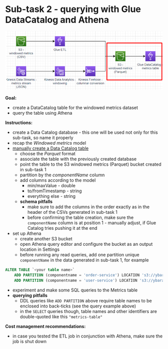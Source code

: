 # Sub-task 2 - querying with Glue DataCatalog and Athena

![](../materials/diagrams/task2-focus.png)

**Goal:**
* create a DataCatalog table for the windowed metrics dataset
* query the table using Athena

**Instructions:**
* create a Data Catalog database - this one will be used not only for this sub-task, so name it properly
* recap the _Windowed metrics_ model
* [manually create a Data Catalog table](https://docs.aws.amazon.com/glue/latest/dg/console-tables.html)
    * choose the _Parquet_ format
    * associate the table with the previously created database
    * point the table to the S3 windowed metrics (Parquet) bucket created in sub-task 1
    * partition by the _componentName_ column
    * add columns according to the model
      * min/maxValue - double
      * to/fromTimestamp - string
      * everything else - string
    * **schema pitfalls**
      * make sure to add the columns in the order exactly as in the header of the CSVs generated in sub-task 1
      * before confirming the table creation, make sure the `componentName` column is at position 1 - manually adjust, if Glue Catalog tries pushing it at the end
* set up Athena
  * create another S3 bucket 
  * open Athena query editor and configure the bucket as an output location in Settings
  * before running any read queries, add one partition unique `componentName` in the data generated in sub-task 1, for example
```sql
ALTER TABLE `<your table name>`
    ADD PARTITION (componentname = 'order-service') LOCATION 's3://ybaranouski-dt4j-metrics-table/order-service/'
    ADD PARTITION (componentname = 'user-service') LOCATION 's3://ybaranouski-dt4j-metrics-table/user-service/';
```
* experiment and make some SQL queries to the Metrics table
* **querying pitfalls**
  * DDL queries like `ADD PARTITION` above require table names to be enclosed into back-ticks (see the query example above)
  * in the `SELECT` queries though, table names and other identifiers are double-quoted like this `"metrics-table"`

**Cost management recommendations:**
* in case you tested the ETL job in conjunction with Athena, make sure the job is shut down